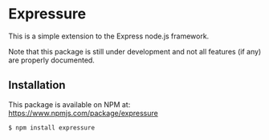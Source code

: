 # Expressure

This is a simple extension to the Express node.js framework.

Note that this package is still under development and not all features (if any) are properly documented.

## Installation
This package is available on NPM at: https://www.npmjs.com/package/expressure
~~~~
$ npm install expressure
~~~~
